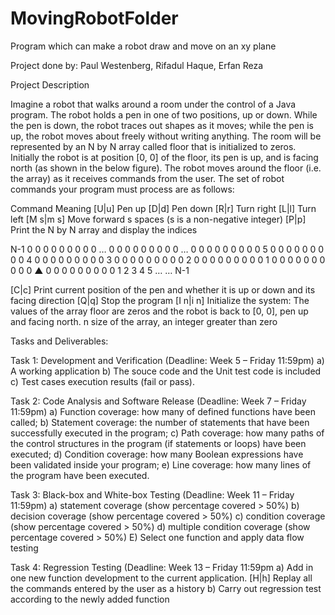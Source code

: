 # MovingRobotFolder

Program which can make a robot draw and move on an xy plane

Project done by:
Paul Westenberg,
Rifadul Haque,
Erfan Reza


Project Description 

Imagine a robot that walks around a room under the control of a Java program. The robot holds 
a pen in one of two positions, up or down. While the pen is down, the robot traces out shapes as 
it moves; while the pen is up, the robot moves about freely without writing anything. The room 
will be represented by an N by N array called floor that is initialized to zeros. Initially the robot is 
at position [0, 0] of the floor, its pen is up, and is facing north (as shown in the below figure).
The robot moves around the floor (i.e. the array) as it receives commands from the user. The 
set of robot commands your program must process are as follows: 

Command Meaning 
  [U|u] Pen up 
  [D|d] Pen down 
  [R|r] Turn right 
  [L|l] Turn left 
  [M s|m s] Move forward s spaces (s is a non-negative integer) 
  [P|p] Print the N by N array and display the indices

N-1 0 0 0 0 0 0 0 0 0
… 0 0 0 0 0 0 0 0 0
… 0 0 0 0 0 0 0 0 0
5 0 0 0 0 0 0 0 0 0
4 0 0 0 0 0 0 0 0 0
3 0 0 0 0 0 0 0 0 0
2 0 0 0 0 0 0 0 0 0
1 0 0 0 0 0 0 0 0 0
0 ▲ 0 0 0 0 0 0 0 0
0 1 2 3 4 5 … … N-1

  [C|c] Print current position of the pen and whether it is up or down and its 
        facing direction
  [Q|q] Stop the program
  [I n|i n] Initialize the system: The values of the array floor are zeros and the robot 
        is back to [0, 0], pen up and facing north. n size of the array, an integer 
         greater than zero 
         
 Tasks and Deliverables:
 
 Task 1: Development and Verification  (Deadline: Week 5 – Friday 11:59pm)
    a) A working application
    b) The souce code and the Unit test code is included
    c) Test cases execution results (fail or pass).
    
 Task 2: Code Analysis and Software Release (Deadline: Week 7 – Friday 11:59pm)
    a) Function coverage: how many of defined functions have been called;
    b) Statement coverage: the number of statements that have been successfully executed in 
        the program;
    c) Path coverage: how many paths of the control structures in the program (if statements or 
        loops) have been executed;
    d) Condition coverage: how many Boolean expressions have been validated inside your 
        program;
    e) Line coverage: how many lines of the program have been executed.
    
 Task 3: Black-box and White-box Testing (Deadline: Week 11 – Friday 11:59pm)
     a) statement coverage (show percentage covered > 50%)
     b) decision coverage (show percentage covered > 50%)
     c) condition coverage (show percentage covered > 50%)
     d) multiple condition coverage (show percentage covered > 50%)
     E) Select one function and apply data flow testing
     
 Task 4: Regression Testing (Deadline: Week 13 – Friday 11:59pm
     a) Add in one new function development to the current application. 
        [H|h] Replay all the commands entered by the user as a history 
     b) Carry out regression test according to the newly added function
 

